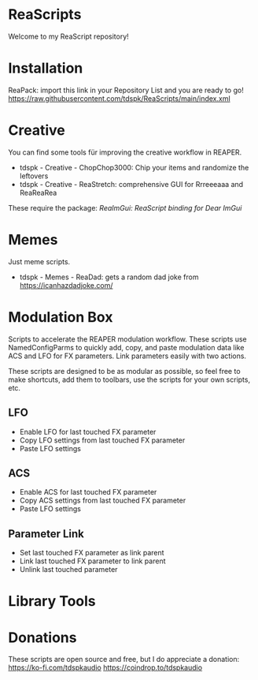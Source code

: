 # ReaScripts

Welcome to my ReaScript repository!

# Installation

ReaPack: import this link in your Repository List and you are ready to go!
https://raw.githubusercontent.com/tdspk/ReaScripts/main/index.xml

# Creative

You can find some tools für improving the creative workflow in REAPER.

- tdspk - Creative - ChopChop3000: Chip your items and randomize the leftovers
- tdspk - Creative - ReaStretch: comprehensive GUI for Rrreeeaaa and ReaReaRea

These require the package: *ReaImGui: ReaScript binding for Dear ImGui*

# Memes

Just meme scripts.

- tdspk - Memes - ReaDad: gets a random dad joke from https://icanhazdadjoke.com/

# Modulation Box

Scripts to accelerate the REAPER modulation workflow. These scripts use NamedConfigParms to quickly add, copy, and paste modulation data like ACS and LFO for FX parameters. Link parameters easily with two actions.

These scripts are designed to be as modular as possible, so feel free to make shortcuts, add them to toolbars, use the scripts for your own scripts, etc.

## LFO
- Enable LFO for last touched FX parameter
- Copy LFO settings from last touched FX parameter
- Paste LFO settings

## ACS
- Enable ACS for last touched FX parameter
- Copy ACS settings from last touched FX parameter
- Paste LFO settings

## Parameter Link
- Set last touched FX parameter as link parent
- Link last touched FX parameter to link parent
- Unlink last touched parameter

# Library Tools



# Donations

These scripts are open source and free, but I do appreciate a donation:
https://ko-fi.com/tdspkaudio
https://coindrop.to/tdspkaudio